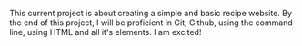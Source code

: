 This current project is about creating a simple and basic recipe website. By the end of this project, I will be proficient in Git, Github, using the command line, using HTML and all it's elements. I am excited!